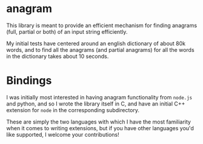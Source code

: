 anagram
=======

This library is meant to provide an efficient mechanism for finding
anagrams (full, partial or both) of an input string efficiently.

My initial tests have centered around an english dictionary of about
80k words, and to find all the anagrams (and partial anagrams) for 
all the words in the dictionary takes about 10 seconds.

Bindings
========

I was initially most interested in having anagram functionality from
`node.js` and python, and so I wrote the library itself in C, and have
an initial C++ extension for `node` in the corresponding subdirectory.

These are simply the two languages with which I have the most familiarity
when it comes to writing extensions, but if you have other languages
you'd like supported, I welcome your contributions!
